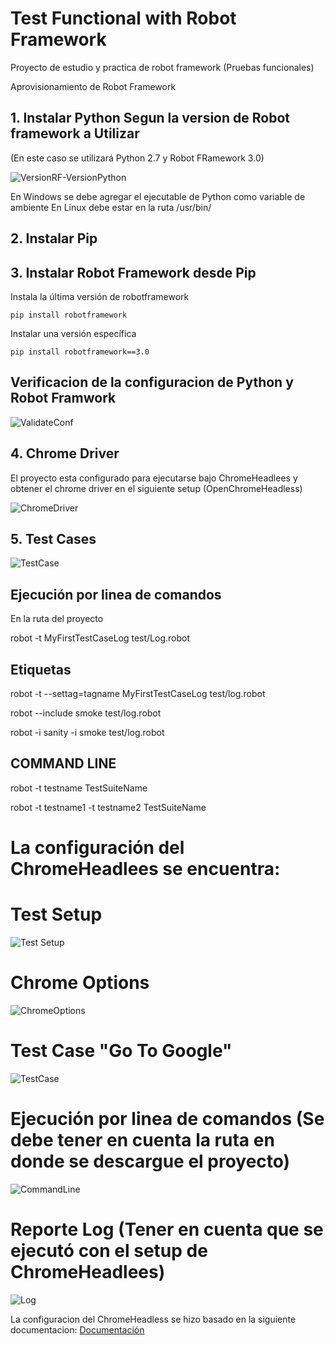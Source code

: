 # Test Functional with Robot Framework
Proyecto de estudio y practica de robot framework (Pruebas funcionales)


Aprovisionamiento de Robot Framework

## 1. Instalar Python Segun la version de Robot framework a Utilizar

(En este caso se utilizará Python 2.7 y Robot FRamework 3.0)

![VersionRF-VersionPython](images/FRvsPython.png)

En Windows se debe agregar el ejecutable de Python como variable de ambiente
En Linux debe estar en la ruta /usr/bin/

## 2. Instalar Pip 


## 3. Instalar Robot Framework desde Pip
 
 Instala la última versión de robotframework

    pip install robotframework
    
 Instalar una versión específica

    pip install robotframework==3.0
    
## Verificacion de la configuracion de Python y Robot Framwork

 ![ValidateConf](images/conf.png)
    
## 4. Chrome Driver

El proyecto esta configurado para ejecutarse bajo ChromeHeadlees y obtener el chrome driver en el siguiente setup (OpenChromeHeadless)

 ![ChromeDriver](images/executableChromeDriver.png)
 
## 5. Test Cases

![TestCase](images/TestCases.png)

## Ejecución por linea de comandos

En la ruta del proyecto

 robot -t MyFirstTestCaseLog test/Log.robot


## Etiquetas 

robot -t --settag=tagname MyFirstTestCaseLog test/log.robot

robot --include smoke test/log.robot

robot -i sanity -i smoke test/log.robot

## COMMAND LINE

robot -t testname TestSuiteName

robot -t testname1 -t testname2 TestSuiteName

# La configuración del ChromeHeadlees se encuentra:

 # Test Setup

 ![Test Setup](images/ConfHeadlees1.png)
 
 # Chrome Options
 
 ![ChromeOptions](images/ConfHeadless2.png)
 
 
 # Test Case "Go To Google"

 ![TestCase](images/ConfHeadless3.png)

 # Ejecución por linea de comandos (Se debe tener en cuenta la ruta en donde se descargue el proyecto)
 
 ![CommandLine](images/CommandLine.png)
 
 # Reporte Log (Tener en cuenta que se ejecutó con el setup de ChromeHeadlees)
 
 ![Log](images/report.png)
 
 La configuracion del ChromeHeadless se hizo basado en la siguiente documentacion: [Documentación](https://gist.github.com/b4oshany/18b0b84524a5ba9c853fb179b522780b)
 
